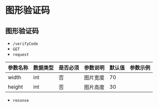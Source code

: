 # 图形验证码
## 图形验证码
- `/verifyCode`
- `GET`
- `request`

| 参数名称 | 数据类型 | 是否必须 |参数说明|默认值|参数示例|
| :-----| :---- | :---- | :---- | :---- | :---- |
| width | int | 否 | 图片宽度|70||
| height | int | 否 | 图片高度|30||


- `resonse`
```json

```